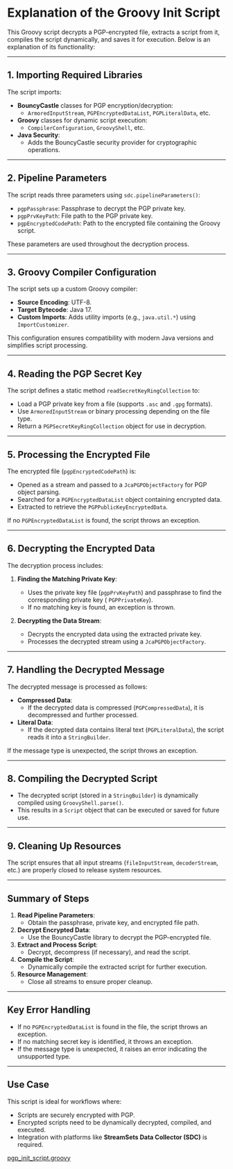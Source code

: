 # Explanation of the Groovy Init Script

This Groovy script decrypts a PGP-encrypted file, extracts a script from it, compiles the script dynamically, and saves
it for execution. Below is an explanation of its functionality:

---

## 1. **Importing Required Libraries**

The script imports:

- **BouncyCastle** classes for PGP encryption/decryption:
    - `ArmoredInputStream`, `PGPEncryptedDataList`, `PGPLiteralData`, etc.
- **Groovy** classes for dynamic script execution:
    - `CompilerConfiguration`, `GroovyShell`, etc.
- **Java Security**:
    - Adds the BouncyCastle security provider for cryptographic operations.

---

## 2. **Pipeline Parameters**

The script reads three parameters using `sdc.pipelineParameters()`:

- `pgpPassphrase`: Passphrase to decrypt the PGP private key.
- `pgpPrvKeyPath`: File path to the PGP private key.
- `pgpEncryptedCodePath`: Path to the encrypted file containing the Groovy script.

These parameters are used throughout the decryption process.

---

## 3. **Groovy Compiler Configuration**

The script sets up a custom Groovy compiler:

- **Source Encoding**: UTF-8.
- **Target Bytecode**: Java 17.
- **Custom Imports**: Adds utility imports (e.g., `java.util.*`) using `ImportCustomizer`.

This configuration ensures compatibility with modern Java versions and simplifies script processing.

---

## 4. **Reading the PGP Secret Key**

The script defines a static method `readSecretKeyRingCollection` to:

- Load a PGP private key from a file (supports `.asc` and `.gpg` formats).
- Use `ArmoredInputStream` or binary processing depending on the file type.
- Return a `PGPSecretKeyRingCollection` object for use in decryption.

---

## 5. **Processing the Encrypted File**

The encrypted file (`pgpEncryptedCodePath`) is:

- Opened as a stream and passed to a `JcaPGPObjectFactory` for PGP object parsing.
- Searched for a `PGPEncryptedDataList` object containing encrypted data.
- Extracted to retrieve the `PGPPublicKeyEncryptedData`.

If no `PGPEncryptedDataList` is found, the script throws an exception.

---

## 6. **Decrypting the Encrypted Data**

The decryption process includes:

1. **Finding the Matching Private Key**:
    - Uses the private key file (`pgpPrvKeyPath`) and passphrase to find the corresponding private key (
      `PGPPrivateKey`).
    - If no matching key is found, an exception is thrown.

2. **Decrypting the Data Stream**:
    - Decrypts the encrypted data using the extracted private key.
    - Processes the decrypted stream using a `JcaPGPObjectFactory`.

---

## 7. **Handling the Decrypted Message**

The decrypted message is processed as follows:

- **Compressed Data**:
    - If the decrypted data is compressed (`PGPCompressedData`), it is decompressed and further processed.
- **Literal Data**:
    - If the decrypted data contains literal text (`PGPLiteralData`), the script reads it into a `StringBuilder`.

If the message type is unexpected, the script throws an exception.

---

## 8. **Compiling the Decrypted Script**

- The decrypted script (stored in a `StringBuilder`) is dynamically compiled using `GroovyShell.parse()`.
- This results in a `Script` object that can be executed or saved for future use.

---

## 9. **Cleaning Up Resources**

The script ensures that all input streams (`fileInputStream`, `decoderStream`, etc.) are properly closed to release
system resources.

---

## Summary of Steps

1. **Read Pipeline Parameters**:
    - Obtain the passphrase, private key, and encrypted file path.
2. **Decrypt Encrypted Data**:
    - Use the BouncyCastle library to decrypt the PGP-encrypted file.
3. **Extract and Process Script**:
    - Decrypt, decompress (if necessary), and read the script.
4. **Compile the Script**:
    - Dynamically compile the extracted script for further execution.
5. **Resource Management**:
    - Close all streams to ensure proper cleanup.

---

## Key Error Handling

- If no `PGPEncryptedDataList` is found in the file, the script throws an exception.
- If no matching secret key is identified, it throws an exception.
- If the message type is unexpected, it raises an error indicating the unsupported type.

---

## Use Case

This script is ideal for workflows where:

- Scripts are securely encrypted with PGP.
- Encrypted scripts need to be dynamically decrypted, compiled, and executed.
- Integration with platforms like **StreamSets Data Collector (SDC)** is required.

[pgp_init_script.groovy](feature3/pgp_init_script.groovy)